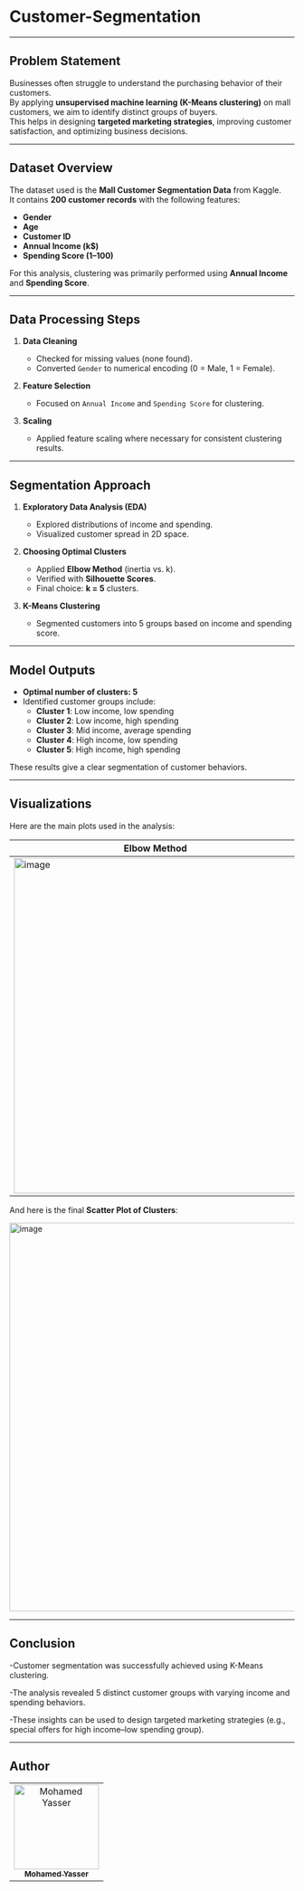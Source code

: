 # Customer-Segmentation
---

## Problem Statement
Businesses often struggle to understand the purchasing behavior of their customers.  
By applying **unsupervised machine learning (K-Means clustering)** on mall customers, we aim to identify distinct groups of buyers.  
This helps in designing **targeted marketing strategies**, improving customer satisfaction, and optimizing business decisions.

---

## Dataset Overview
The dataset used is the **Mall Customer Segmentation Data** from Kaggle.  
It contains **200 customer records** with the following features:

- **Gender**
- **Age**
- **Customer ID**
- **Annual Income (k$)**
- **Spending Score (1–100)**

For this analysis, clustering was primarily performed using **Annual Income** and **Spending Score**.

---

## Data Processing Steps
1. **Data Cleaning**  
   - Checked for missing values (none found).  
   - Converted `Gender` to numerical encoding (0 = Male, 1 = Female).  

2. **Feature Selection**  
   - Focused on `Annual Income` and `Spending Score` for clustering.  

3. **Scaling**  
   - Applied feature scaling where necessary for consistent clustering results.  

---

## Segmentation Approach
1. **Exploratory Data Analysis (EDA)**  
   - Explored distributions of income and spending.  
   - Visualized customer spread in 2D space.  

2. **Choosing Optimal Clusters**  
   - Applied **Elbow Method** (inertia vs. k).  
   - Verified with **Silhouette Scores**.  
   - Final choice: **k = 5** clusters.  

3. **K-Means Clustering**  
   - Segmented customers into 5 groups based on income and spending score.  

---

## Model Outputs
- **Optimal number of clusters: 5**  
- Identified customer groups include:  
  - **Cluster 1**: Low income, low spending  
  - **Cluster 2**: Low income, high spending  
  - **Cluster 3**: Mid income, average spending  
  - **Cluster 4**: High income, low spending  
  - **Cluster 5**: High income, high spending  

These results give a clear segmentation of customer behaviors.  

---

## Visualizations
Here are the main plots used in the analysis:

| **Elbow Method** | **Silhouette Scores** |
|------------------|-------------------------------|
| <img width="500" height="593" alt="image" src="https://github.com/user-attachments/assets/cbd37fb9-b7cb-4d6f-8043-d7a36db7de80" />| <img width="500" height="593" alt="image" src="https://github.com/user-attachments/assets/49e2a3a9-d719-4c1c-a294-bdc14073c5e4" />|



And here is the final **Scatter Plot of Clusters**:

 <img width="893" height="687" alt="image" src="https://github.com/user-attachments/assets/36239f0c-571a-46c0-85f5-caccf620f190" />

---

## Conclusion

  -Customer segmentation was successfully achieved using K-Means clustering.
  
  -The analysis revealed 5 distinct customer groups with varying income and spending behaviors.
  
  -These insights can be used to design targeted marketing strategies (e.g., special offers for high income–low spending group).

---

## Author

<div>
<table align="center">
  <tr>    </td>
    </td>
        <td align="center">
      <a href="https://github.com/mohamedddyasserr" target="_blank">
        <img src="https://avatars.githubusercontent.com/u/126451832?v=4" width="150px;" alt="Mohamed Yasser"/>
        <br />
        <sub><b>Mohamed Yasser</b></sub>
      </a>
    </td>    
  </tr>
</table>
</div>
  
